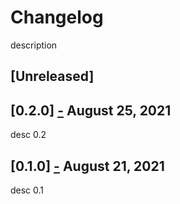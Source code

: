 # Changelog

description

## [Unreleased]

## [0.2.0] <a name="0.2.0" href="#0.2.0">-</a> August 25, 2021
desc 0.2

## [0.1.0] <a name="0.1.0" href="#0.1.0">-</a> August 21, 2021
desc 0.1
